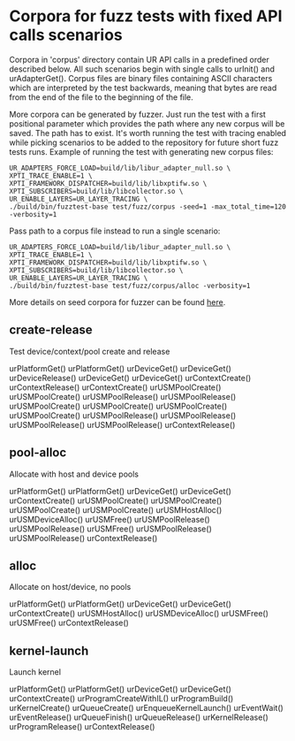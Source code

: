 # Corpora for fuzz tests with fixed API calls scenarios
Corpora in 'corpus' directory contain UR API calls in a predefined order described below.
All such scenarios begin with single calls to urInit() and urAdapterGet().
Corpus files are binary files containing ASCII characters which are interpreted by the test
backwards, meaning that bytes are read from the end of the file to the beginning of the file.

More corpora can be generated by fuzzer. Just run the test with a first positional parameter
which provides the path where any new corpus will be saved. The path has to exist.
It's worth running the test with tracing enabled while picking scenarios to be added to the repository
for future short fuzz tests runs. Example of running the test with generating new corpus files:
```
UR_ADAPTERS_FORCE_LOAD=build/lib/libur_adapter_null.so \
XPTI_TRACE_ENABLE=1 \
XPTI_FRAMEWORK_DISPATCHER=build/lib/libxptifw.so \
XPTI_SUBSCRIBERS=build/lib/libcollector.so \
UR_ENABLE_LAYERS=UR_LAYER_TRACING \
./build/bin/fuzztest-base test/fuzz/corpus -seed=1 -max_total_time=120 -verbosity=1
```

Pass path to a corpus file instead to run a single scenario:
```
UR_ADAPTERS_FORCE_LOAD=build/lib/libur_adapter_null.so \
XPTI_TRACE_ENABLE=1 \
XPTI_FRAMEWORK_DISPATCHER=build/lib/libxptifw.so \
XPTI_SUBSCRIBERS=build/lib/libcollector.so \
UR_ENABLE_LAYERS=UR_LAYER_TRACING \
./build/bin/fuzztest-base test/fuzz/corpus/alloc -verbosity=1
```

More details on seed corpora for fuzzer can be found
[here](https://github.com/google/fuzzing/blob/master/tutorial/libFuzzerTutorial.md#seed-corpus).

## create-release
Test device/context/pool create and release

urPlatformGet()
urPlatformGet()
urDeviceGet()
urDeviceGet()
urDeviceRelease()
urDeviceGet()
urDeviceGet()
urContextCreate()
urContextRelease()
urContextCreate()
urUSMPoolCreate()
urUSMPoolCreate()
urUSMPoolRelease()
urUSMPoolRelease()
urUSMPoolCreate()
urUSMPoolCreate()
urUSMPoolCreate()
urUSMPoolCreate()
urUSMPoolRelease()
urUSMPoolRelease()
urUSMPoolRelease()
urUSMPoolRelease()
urContextRelease()

## pool-alloc
Allocate with host and device pools

urPlatformGet()
urPlatformGet()
urDeviceGet()
urDeviceGet()
urContextCreate()
urUSMPoolCreate()
urUSMPoolCreate()
urUSMPoolCreate()
urUSMPoolCreate()
urUSMHostAlloc()
urUSMDeviceAlloc()
urUSMFree()
urUSMPoolRelease()
urUSMPoolRelease()
urUSMFree()
urUSMPoolRelease()
urUSMPoolRelease()
urContextRelease()

## alloc
Allocate on host/device, no pools

urPlatformGet()
urPlatformGet()
urDeviceGet()
urDeviceGet()
urContextCreate()
urUSMHostAlloc()
urUSMDeviceAlloc()
urUSMFree()
urUSMFree()
urContextRelease()

## kernel-launch
Launch kernel

urPlatformGet()
urPlatformGet()
urDeviceGet()
urDeviceGet()
urContextCreate()
urProgramCreateWithIL()
urProgramBuild()
urKernelCreate()
urQueueCreate()
urEnqueueKernelLaunch()
urEventWait()
urEventRelease()
urQueueFinish()
urQueueRelease()
urKernelRelease()
urProgramRelease()
urContextRelease()
